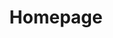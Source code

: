 ---
title: "Homepage"
enableJoinUs: true
carousel: true
featurePhoto: false
features:
  - heading: Open Source Community
    image_path: /images/osc.svg
    body: Open counts. We firmly believe that, without open source software and copyleft works, technology today would not be so developed; there would not be our club too. Hence, we decide to share all our work, alongwith the spirit of open source and creative common, to all of our teachers and students, as well as the society.

  - heading: L10n Group
    image_path: /images/l10n.svg
    body: L10n stands for localization. To push on the use of open source software, it is important to make them first available in people's mother tongue. L10n is also the easiest way to contribute to Free and Open Source Software (F/OSS)—you don't even need to know how to code! You are more than welcomed to join us!

  - heading: IT Course Counseling
    image_path: /images/it.svg
    body: All BNU-HKBU UIC students must take IT course as their compulsory course. To help students grasp IT techniques—modern, essential knowledge, we have set up tutoring classes for those who have difficulties understanding IT things. We sincerely hope that no one will fail this course, because IT is the future, and you are too.

carouselSlides:
  - heading: uicCourse
    ctype: "HCC Project:"
    desc: A course information query system for you.
    image_path: https://i.loli.net/2019/08/19/oUd9EyAq4rwIzHR.jpg
    btns:
      - color: success
        content: Try it now
        href: https://course.uichcc.app/
      - color: info
        content: Learn More
        href: /projects/course/
  
  - heading: Technological Salon
    ctype: "HCC Events:"
    desc: Information and resources
    image_path: https://i.loli.net/2019/08/19/nliKQBgYjW5bxMe.jpg
    btns:
      - color: primary
        content: Learn More
        href: /events/

  - heading: UIC HCC Computer Club
    desc: An independent interest club in Beijing Normal University – Hong Kong Baptist University United International College.
    image_path: https://i.loli.net/2017/09/09/59b3d65eb98bd.jpg
    btns:
      - color: primary
        content: About us
        href: /about/
---